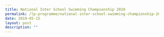 ```yaml
---
title: National Inter School Swimming Championship 2019
permalink: /lp-programme/national-inter-school-swimming-championship-2019/
date: 2019-05-15
layout: post
description: ""
---
```

